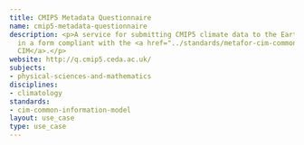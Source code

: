 ```yaml
---
title: CMIP5 Metadata Questionnaire
name: cmip5-metadata-questionnaire
description: <p>A service for submitting CMIP5 climate data to the Earth Science Grid
  in a form compliant with the <a href="../standards/metafor-cim-common-information-model.html">Metafor
  CIM</a>.</p>
website: http://q.cmip5.ceda.ac.uk/
subjects:
- physical-sciences-and-mathematics
disciplines:
- climatology
standards:
- cim-common-information-model
layout: use_case
type: use_case
---
```


